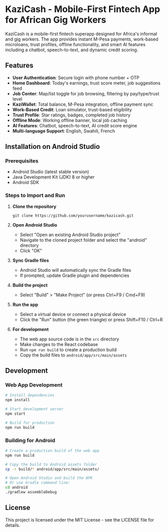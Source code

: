 
# KaziCash - Mobile-First Fintech App for African Gig Workers

KaziCash is a mobile-first fintech superapp designed for Africa's informal and gig workers. The app provides instant M-Pesa payments, work-based microloans, trust profiles, offline functionality, and smart AI features including a chatbot, speech-to-text, and dynamic credit scoring.

## Features

- **User Authentication**: Secure login with phone number + OTP
- **Home Dashboard**: Today's earnings, trust score meter, job suggestions feed
- **Job Center**: Map/list toggle for job browsing, filtering by pay/type/trust level
- **KaziWallet**: Total balance, M-Pesa integration, offline payment sync
- **Work-Based Credit**: Loan simulator, trust-based eligibility
- **Trust Profile**: Star ratings, badges, completed job history
- **Offline Mode**: Working offline banner, local job caching
- **AI Features**: Chatbot, speech-to-text, AI credit score engine
- **Multi-language Support**: English, Swahili, French

## Installation on Android Studio

### Prerequisites

- Android Studio (latest stable version)
- Java Development Kit (JDK) 8 or higher
- Android SDK

### Steps to Import and Run

1. **Clone the repository**
   ```
   git clone https://github.com/yourusername/kazicash.git
   ```

2. **Open Android Studio**
   - Select "Open an existing Android Studio project"
   - Navigate to the cloned project folder and select the "android" directory
   - Click "OK"

3. **Sync Gradle files**
   - Android Studio will automatically sync the Gradle files
   - If prompted, update Gradle plugin and dependencies

4. **Build the project**
   - Select "Build" > "Make Project" (or press Ctrl+F9 / Cmd+F9)

5. **Run the app**
   - Select a virtual device or connect a physical device
   - Click the "Run" button (the green triangle) or press Shift+F10 / Ctrl+R

6. **For development**
   - The web app source code is in the `src` directory
   - Make changes to the React codebase
   - Run `npm run build` to create a production build
   - Copy the build files to `android/app/src/main/assets`

## Development

### Web App Development

```bash
# Install dependencies
npm install

# Start development server
npm start

# Build for production
npm run build
```

### Building for Android

```bash
# Create a production build of the web app
npm run build

# Copy the build to Android assets folder
cp -r build/* android/app/src/main/assets/

# Open Android Studio and build the APK
# Or use Gradle command line:
cd android
./gradlew assembleDebug
```

## License

This project is licensed under the MIT License - see the LICENSE file for details.
